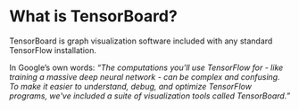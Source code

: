 # What is TensorBoard?

TensorBoard is graph visualization software included with any standard TensorFlow
installation. 

In Google’s own words: *“The computations you'll use TensorFlow for - like training
a massive deep neural network - can be complex and confusing. To make it easier to understand,
debug, and optimize TensorFlow programs, we've included a suite of visualization tools called
TensorBoard.”*
